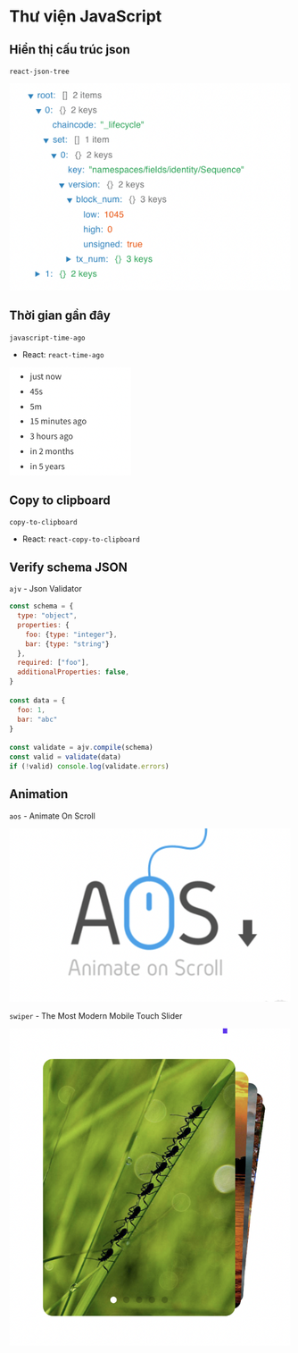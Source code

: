 # Thư viện JavaScript

## Hiển thị cấu trúc json

`react-json-tree`

![](json_tree.png)


## Thời gian gần đây

`javascript-time-ago`
  - React: `react-time-ago`

![](javascript-time-ago.png)


## Copy to clipboard

`copy-to-clipboard`
  - React: `react-copy-to-clipboard`


## Verify schema JSON

`ajv` - Json Validator

```js
const schema = {
  type: "object",
  properties: {
    foo: {type: "integer"},
    bar: {type: "string"}
  },
  required: ["foo"],
  additionalProperties: false,
}

const data = {
  foo: 1,
  bar: "abc"
}

const validate = ajv.compile(schema)
const valid = validate(data)
if (!valid) console.log(validate.errors)
```

## Animation

`aos` - Animate On Scroll

![](aos.png)


`swiper` - The Most Modern Mobile Touch Slider

![](swiper.png)